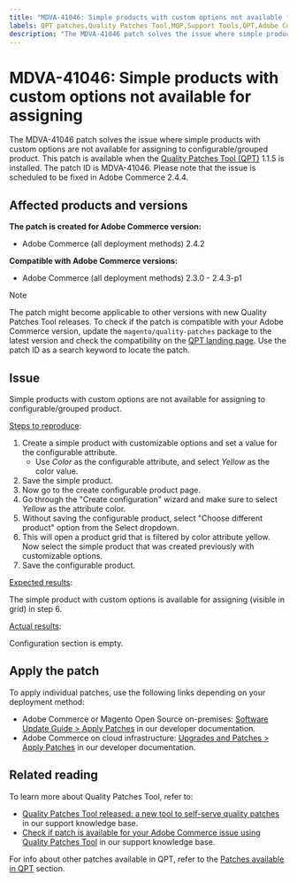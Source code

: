 ```yaml
---
title: "MDVA-41046: Simple products with custom options not available for assigning"
labels: QPT patches,Quality Patches Tool,MQP,Support Tools,QPT,Adobe Commerce,Magento,cloud infrastructure,on-premises,configurable,simple products,custom options,1.1.5,2.3.0,2.3.1,2.3.2,2.3.3,2.3.2-p2,2.3.4,2.3.3-p1,2.3.5,2.3.4-p2,2.3.5-p1,2.3.5-p2,2.3.6,2.3.6-p1,2.3.7,2.3.7-p1,2.3.7p2,2.4.0,2.4.0-p1,2.4.1,2.4.1-p1,2.4.2,2.4.2-p1,2.4.2-p2,2.4.3,2.4.3-p1
description: "The MDVA-41046 patch solves the issue where simple products with custom options are not available for assigning to configurable/grouped product. This patch is available when the [Quality Patches Tool (QPT)](https://support.magento.com/hc/en-us/articles/360047139492) 1.1.5 is installed. The patch ID is MDVA-41046. Please note that the issue is scheduled to be fixed in Adobe Commerce 2.4.4."
---
```


# MDVA-41046: Simple products with custom options not available for assigning

The MDVA-41046 patch solves the issue where simple products with custom options are not available for assigning to configurable/grouped product. This patch is available when the [Quality Patches Tool (QPT)](https://support.magento.com/hc/en-us/articles/360047139492) 1.1.5 is installed. The patch ID is MDVA-41046. Please note that the issue is scheduled to be fixed in Adobe Commerce 2.4.4.

## Affected products and versions

**The patch is created for Adobe Commerce version:**

* Adobe Commerce (all deployment methods) 2.4.2

**Compatible with Adobe Commerce versions:**

* Adobe Commerce (all deployment methods) 2.3.0 - 2.4.3-p1

>[!NOTE]
>
>The patch might become applicable to other versions with new Quality Patches Tool releases. To check if the patch is compatible with your Adobe Commerce version, update the `magento/quality-patches` package to the latest version and check the compatibility on the [QPT landing page](https://devdocs.magento.com/quality-patches/tool.html#patch-grid). Use the patch ID as a search keyword to locate the patch.

## Issue

Simple products with custom options are not available for assigning to configurable/grouped product.

<u>Steps to reproduce</u>:

1. Create a simple product with customizable options and set a value for the configurable attribute.
    * Use *Color* as the configurable attribute, and select *Yellow* as the color value.
1. Save the simple product.
1. Now go to the create configurable product page.
1. Go through the "Create configuration" wizard and make sure to select *Yellow* as the attribute color.
1. Without saving the configurable product, select  "Choose different product" option from the Select dropdown.
1. This will open a product grid that is filtered by color attribute yellow. Now select the simple product that was created previously with customizable options.
1. Save the configurable product.

<u>Expected results</u>:

The simple product with custom options is available for assigning (visible in grid) in step 6.

<u>Actual results</u>:

Configuration section is empty.

## Apply the patch

To apply individual patches, use the following links depending on your deployment method:

* Adobe Commerce or Magento Open Source on-premises: [Software Update Guide > Apply Patches](https://devdocs.magento.com/guides/v2.4/comp-mgr/patching/mqp.html) in our developer documentation.
* Adobe Commerce on cloud infrastructure: [Upgrades and Patches > Apply Patches](https://devdocs.magento.com/cloud/project/project-patch.html) in our developer documentation.

## Related reading

To learn more about Quality Patches Tool, refer to:

* [Quality Patches Tool released: a new tool to self-serve quality patches](https://support.magento.com/hc/en-us/articles/360047139492) in our support knowledge base.
* [Check if patch is available for your Adobe Commerce issue using Quality Patches Tool](https://support.magento.com/hc/en-us/articles/360047125252) in our support knowledge base.

For info about other patches available in QPT, refer to the [Patches available in QPT](https://support.magento.com/hc/en-us/sections/360010506631-Patches-available-in-MQP-tool-) section. 